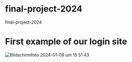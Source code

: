 # final-project-2024
final-project-2024

# First example of our login site
![Bildschirmfoto 2024-01-09 um 15 51 43](https://github.com/YahBour/final-project-2024/assets/59921239/384d6e60-84f3-4dc3-9ccc-2b6e4d8da21c)
